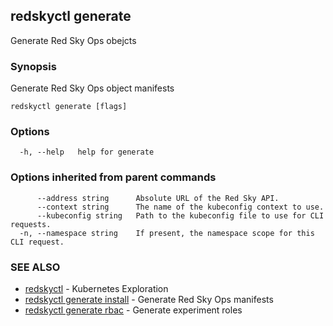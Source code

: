 ## redskyctl generate

Generate Red Sky Ops obejcts

### Synopsis

Generate Red Sky Ops object manifests

```
redskyctl generate [flags]
```

### Options

```
  -h, --help   help for generate
```

### Options inherited from parent commands

```
      --address string      Absolute URL of the Red Sky API.
      --context string      The name of the kubeconfig context to use.
      --kubeconfig string   Path to the kubeconfig file to use for CLI requests.
  -n, --namespace string    If present, the namespace scope for this CLI request.
```

### SEE ALSO

* [redskyctl](redskyctl.md)	 - Kubernetes Exploration
* [redskyctl generate install](redskyctl_generate_install.md)	 - Generate Red Sky Ops manifests
* [redskyctl generate rbac](redskyctl_generate_rbac.md)	 - Generate experiment roles

